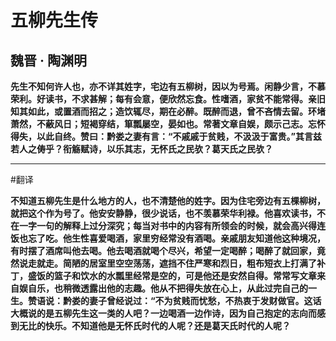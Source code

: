 # 五柳先生传

## 魏晋 · 陶渊明

**先生不知何许人也，亦不详其姓字，宅边有五柳树，因以为号焉。闲静少言，不慕荣利。好读书，不求甚解；每有会意，便欣然忘食。性嗜酒，家贫不能常得。亲旧知其如此，或置酒而招之；造饮辄尽，期在必醉。既醉而退，曾不吝情去留。环堵萧然，不蔽风日；短褐穿结，箪瓢屡空，晏如也。常著文章自娱，颇示己志。忘怀得失，以此自终。赞曰：黔娄之妻有言：“不戚戚于贫贱，不汲汲于富贵。”其言兹若人之俦乎？衔觞赋诗，以乐其志，无怀氏之民欤？葛天氏之民欤？**

---

#翻译

  **不知道五柳先生是什么地方的人，也不清楚他的姓字。因为住宅旁边有五棵柳树，就把这个作为号了。他安安静静，很少说话，也不羡慕荣华利禄。他喜欢读书，不在一字一句的解释上过分深究；每当对书中的内容有所领会的时候，就会高兴得连饭也忘了吃。他生性喜爱喝酒，家里穷经常没有酒喝。亲戚朋友知道他这种境况，有时摆了酒席叫他去喝。他去喝酒就喝个尽兴，希望一定喝醉；喝醉了就回家，竟然说走就走。简陋的居室里空空荡荡，遮挡不住严寒和烈日，粗布短衣上打满了补丁，盛饭的篮子和饮水的水瓢里经常是空的，可是他还是安然自得。常常写文章来自娱自乐，也稍微透露出他的志趣。他从不把得失放在心上，从此过完自己的一生。赞语说：黔娄的妻子曾经说过：“不为贫贱而忧愁，不热衷于发财做官。这话大概说的是五柳先生这一类的人吧？一边喝酒一边作诗，因为自己抱定的志向而感到无比的快乐。不知道他是无怀氏时代的人呢？还是葛天氏时代的人呢？**